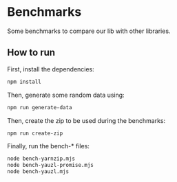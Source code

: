 # Benchmarks

Some benchmarks to compare our lib with other libraries.

## How to run

First, install the dependencies:

```bash
npm install
```

Then, generate some random data using:

```bash
npm run generate-data
```

Then, create the zip to be used during the benchmarks:

```bash
npm run create-zip
```

Finally, run the bench-* files:

```bash
node bench-yarnzip.mjs
node bench-yauzl-promise.mjs
node bench-yauzl.mjs
```
